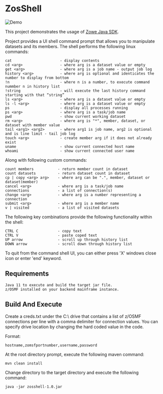 # ZosShell

![Demo](https://github.com/frankgiordano/ZosShell/blob/master/demo.gif)
  
This project demonstrates the usage of [Zowe Java SDK](https://github.com/zowe/zowe-client-java-sdk).
  
Project provides a UI shell command prompt that allows you to manipulate datasets and its members. The shell performs the following linux commands:  
  
    cat                      - display contents
    cd <arg>                 - where arg is a dataset value or empty
    get <arg>                - where arg is a job name - output job log
    history <arg>            - where arg is optional and identicates the number to display from bottom   
    !n                       - where n is a number, to execute command nummber n in history list   
    !string                  - will execute the last history command starting with that “string”
    ls <arg>                 - where arg is a dataset value or empty 
    ls -l <arg>              - where arg is a dataset value or empty 
    ps                       - display all processes running
    ps <arg>                 - where arg is a task/job name   
    pwd                      - show current working dataset
    rm <arg>                 - where arg is "*", member, dataset, or dataset with member value
    tail <arg1> <arg2>       - where arg1 is job name, arg2 is optional and is line limit - tail job log
    touch <arg>              - create member arg if it does not already exist
    uname                    - show current connected host name
    whoami                   - show current connected user name
  
Along with following custom commands:  
    
    count members           - return member count in dataset
    count datasets          - return dataset count in dataset
    cp | copy <arg> arg>    - where arg can be ".", member, dataset or dataset(member)  
    cancel <arg>            - where arg is a task/job name  
    connections             - a list of connection(s)   
    change <arg>            - where arg is a number representing a connection
    submit <arg>            - where arg is a member name  
    v | visited             - a list of visited datasets  
  
The following key combinations provide the following functionality within the shell:  
  
    CTRL C                  - copy text
    CTRL V                  - paste coped text
    UP arrow                - scroll up through history list
    DOWN arrow              - scroll down through history list
    
To quit from the command shell UI, you can either press 'X' windows close icon or enter 'end' keyword.  
  
## Requirements  
  
    Java 11 to execute and build the target jar file.   
    z/OSMF installed on your backend mainframe instance.  
    
## Build And Execute  

Create a creds.txt under the C:\ drive that contains a list of z/OSMF connections per line with a comma delimiter for
connection values. You can specify drive location by changing the hard coded value in the code.  
  
Format:  
    
    hostname,zomsfportnumber,username,password  
    
At the root directory prompt, execute the following maven command:  
  
    mvn clean install  
  
Change directory to the target directory and execute the following command:  
  
    java -jar zosshell-1.0.jar  
  

